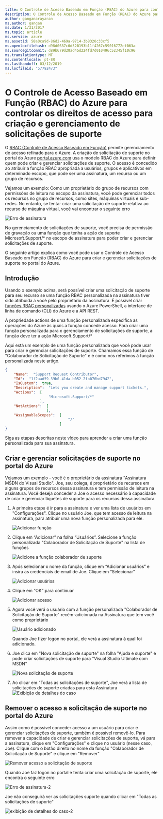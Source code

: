 ```yaml
---
title: O Controle de Acesso Baseado em Função (RBAC) do Azure para controlar os direitos de acesso para criação e gerenciamento de solicitações de suporte | Microsoft Docs
description: O Controle de Acesso Baseado em Função (RBAC) do Azure para controlar os direitos de acesso para criação e gerenciamento de solicitações de suporte
author: ganganarayanan
ms.author: gangan
ms.date: 1/31/2017
ms.topic: article
ms.service: azure
ms.assetid: 58a0ca9d-86d2-469a-9714-3b8320c33cf5
ms.openlocfilehash: d98d0637c6d520193b11f4267c59016772ef063a
ms.sourcegitcommit: d89b679d20ad45d224fd7d010496c52345f10c96
ms.translationtype: MT
ms.contentlocale: pt-BR
ms.lasthandoff: 03/12/2019
ms.locfileid: "57792473"
---
```

# <a name="azure-role-based-access-control-rbac-to-control-access-rights-to-create-and-manage-support-requests"></a>O Controle de Acesso Baseado em Função (RBAC) do Azure para controlar os direitos de acesso para criação e gerenciamento de solicitações de suporte

O [RBAC (Controle de Acesso Baseado em Função)](https://docs.microsoft.com/azure/role-based-access-control/overview) permite gerenciamento de acesso refinado para o Azure.
A criação de solicitação de suporte no portal do Azure [portal.azure.com](https://portal.azure.com) usa o modelo RBAC do Azure para definir quem pode criar e gerenciar solicitações de suporte.
O acesso é concedido ao atribuir a função RBAC apropriada a usuários, grupos e aplicativos em determinado escopo, que pode ser uma assinatura, um recurso ou um grupo de recursos.

Vejamos um exemplo: Como um proprietário do grupo de recursos com permissões de leitura no escopo da assinatura, você pode gerenciar todos os recursos no grupo de recursos, como sites, máquinas virtuais e sub-redes.
No entanto, se tentar criar uma solicitação de suporte relativa ao recurso de máquina virtual, você vai encontrar o seguinte erro

![Erro de assinatura](./media/create-manage-support-requests-using-access-control/subscription-error.png)

No gerenciamento de solicitações de suporte, você precisa de permissão de gravação ou uma função que tenha a ação de suporte Microsoft.Support/* no escopo de assinatura para poder criar e gerenciar solicitações de suporte.

O seguinte artigo explica como você pode usar o Controle de Acesso Baseado em Função (RBAC) do Azure para criar e gerenciar solicitações de suporte no portal do Azure.

## <a name="getting-started"></a>Introdução

Usando o exemplo acima, será possível criar uma solicitação de suporte para seu recurso se uma função RBAC personalizada na assinatura tiver sido atribuída a você pelo proprietário da assinatura.
É possível criar [funções RBAC personalizadas](https://azure.microsoft.com/documentation/articles/role-based-access-control-custom-roles/) usando o Azure PowerShell, a interface de linha de comando (CLI) do Azure e a API REST.

A propriedade actions de uma função personalizada especifica as operações do Azure às quais a função concede acesso.
Para criar uma função personalizada para o gerenciamento de solicitações de suporte, a função deve ter a ação Microsoft.Support/*

Aqui está um exemplo de uma função personalizada que você pode usar para criar e gerenciar solicitações de suporte.
Chamamos essa função de "Colaborador de Solicitação de Suporte" e é como nos referimos à função personalizada neste artigo.

``` Json
{
    "Name":  "Support Request Contributor",
    "Id":  "1f2aad59-39b0-41da-b052-2fb070bd7942",
    "IsCustom":  true,
    "Description":  "Lets you create and manage support tickets.",
    "Actions":  [
                    "Microsoft.Support/*"
                ],
    "NotActions":  [
                   ],
    "AssignableScopes":  [
                             "/"
                         ]
}
```

Siga as etapas descritas [neste vídeo](https://www.youtube.com/watch?v=-PaBaDmfwKI) para aprender a criar uma função personalizada para sua assinatura.

## <a name="create-and-manage-support-requests-in-the-azure-portal"></a>Criar e gerenciar solicitações de suporte no portal do Azure

Vejamos um exemplo – você é o proprietário da assinatura "Assinatura MSDN do Visual Studio".
Joe, seu colega, é proprietário de recursos em alguns grupos de recursos dessa assinatura e tem permissão de leitura na assinatura.
Você deseja conceder a Joe o acesso necessário à capacidade de criar e gerenciar tíquetes de suporte para os recursos dessa assinatura.

1. A primeira etapa é ir para a assinatura e ver uma lista de usuários em "Configurações". Clique no usuário Joe, que tem acesso de leitura na assinatura, para atribuir uma nova função personalizada para ele.

    ![Adicionar função](./media/create-manage-support-requests-using-access-control/add-role.png)

2. Clique em “Adicionar” na folha “Usuários”. Selecione a função personalizada "Colaborador de Solicitação de Suporte" na lista de funções

    ![Adicione a função colaborador de suporte](./media/create-manage-support-requests-using-access-control/add-support-contributor-role.png)

3. Após selecionar o nome da função, clique em “Adicionar usuários” e insira as credenciais de email de Joe. Clique em “Selecionar”

    ![Adicionar usuários](./media/create-manage-support-requests-using-access-control/add-users.png)

4. Clique em “OK” para continuar

    ![Adicionar acesso](./media/create-manage-support-requests-using-access-control/add-access.png)

5. Agora você verá o usuário com a função personalizada "Colaborador de Solicitação de Suporte" recém-adicionada na Assinatura que tem você como proprietário

    ![Usuário adicionado](./media/create-manage-support-requests-using-access-control/user-added.png)

    Quando Joe fizer logon no portal, ele verá a assinatura à qual foi adicionado.

7. Joe clica em "Nova solicitação de suporte" na folha "Ajuda e suporte" e pode criar solicitações de suporte para "Visual Studio Ultimate com MSDN"

    ![Nova solicitação de suporte](./media/create-manage-support-requests-using-access-control/new-support-request.png)

8. Ao clicar em "Todas as solicitações de suporte", Joe verá a lista de solicitações de suporte criadas para esta Assinatura ![Exibição de detalhes do caso](./media/create-manage-support-requests-using-access-control/case-details-view.png)

## <a name="remove-support-request-access-in-the-azure-portal"></a>Remover o acesso a solicitação de suporte no portal do Azure

Assim como é possível conceder acesso a um usuário para criar e gerenciar solicitações de suporte, também é possível removê-lo.
Para remover a capacidade de criar e gerenciar solicitações de suporte, vá para a assinatura, clique em "Configurações" e clique no usuário (nesse caso, Joe).
Clique com o botão direito no nome da função "Colaborador de Solicitação de Suporte" e clique em "Remover"

![Remover acesso a solicitação de suporte](./media/create-manage-support-requests-using-access-control/remove-support-request-access.png)

Quando Joe faz logon no portal e tenta criar uma solicitação de suporte, ele encontra o seguinte erro

![Erro de assinatura-2](./media/create-manage-support-requests-using-access-control/subscription-error-2.png)

Joe não conseguirá ver as solicitações suporte quando clicar em "Todas as solicitações de suporte"

![exibição de detalhes do caso-2](./media/create-manage-support-requests-using-access-control/case-details-view-2.png)
